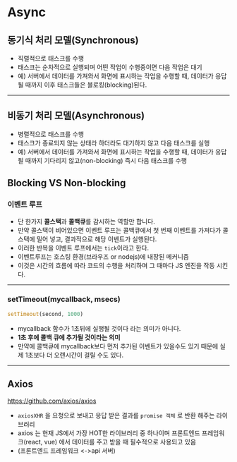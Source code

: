# Async

## 동기식 처리 모델(Synchronous)

- 직렬적으로 태스크를 수행
- 태스크는 순차적으로 실행되며 어떤 작업이 수행중이면 다음 작업은 대기
- 예) 서버에서 데이터를 가져와서 화면에 표시하는 작업을 수행할 때, 데이터가 응답될 때까지 이후 태스크들은 블로킹(blocking)된다.

---

## 비동기 처리 모델(Asynchronous)

- 병렬적으로 태스크를 수행
- 태스크가 종료되지 않는 상태라 하더라도 대기하지 않고 다음 태스크를 실행
- 예) 서버에서 데이터를 가져와서 화면에 표시하는 작업을 수행할 때, 데이터가 응답될 때까지 기다리지 않고(non-blocking) 즉시 다음 태스크를 수행

## Blocking VS Non-blocking

### 이벤트 루프

- 단 한가지 **콜스택**과 **콜백큐**를 감시하는 역할만 합니다.
- 만약 콜스택이 비어있으면 이벤트 루프는 콜백큐에서 첫 번째 이벤트를 가져다가 콜스택에 밀어 넣고, 결과적으로 해당 이벤트가 실행된다.
- 이러한 반복을 이벤트 루프에서는 `tick`이라고 한다. 
- 이벤트루프는 호스팅 환경(브라우즈 or nodejs)에 내장된 메커니즘
- 이것은 시간의 흐름에 따라 코드의 수행을 처리하며 그 때마다 JS 엔진을 작동 시킨다.

---

### setTimeout(mycallback, msecs)

```javascript
setTimeout(second, 1000)
```

- mycallback 함수가 1초뒤에 실행될 것이다 라는 의미가 아니다.
- **1초 후에 콜백 큐에 추가될 것이라는 의미**
- 만약에 콜백큐에 mycallback보다 먼저 추가된 이벤트가 있을수도 있기 때문에 실제 1초보다 더 오랜시간이 걸릴 수도 있다.

---

## Axios

 https://github.com/axios/axios 

- `axiosXHR` 을 요청으로 보내고 응답 받은 결과를 `promise 객체` 로 반환 해주는 라이브러리
- axios 는 현재 JS에서 가장 HOT한 라이브러리 중 하나이며 프론트엔드 프레임워크(react, vue) 에서 데이터를 주고 받을 때 필수적으로 사용되고 있음
- (프론트엔드 프레임워크 <->api 서버)